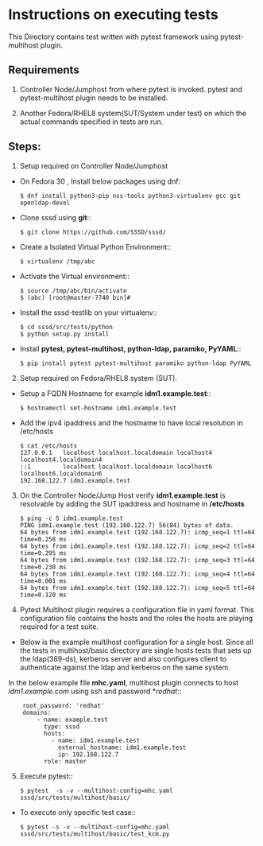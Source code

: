 # Instructions on executing tests

This Directory contains test written with pytest framework using pytest-multihost plugin.


## Requirements

1. Controller Node/Jumphost from where pytest is invoked. pytest and pytest-multihost plugin needs
to be installed.

2. Another Fedora/RHEL8 system(SUT/System under test) on which the actual commands specified in tests are run.

## Steps:

1. Setup required on Controller Node/Jumphost

* On Fedora 30 , Install below packages using dnf:

   ```$ dnf install python3-pip nss-tools python3-virtualenv gcc git openldap-devel```

* Clone sssd using **git**::

    ```$ git clone https://github.com/SSSD/sssd/```

* Create a Isolated Virtual Python Environment::

    ```$ virtualenv /tmp/abc```

* Activate the Virtual environment::

     ```
     $ source /tmp/abc/bin/activate
     $ (abc) [root@master-7740 bin]#
     ```

* Install the sssd-testlib on your virtualenv::

   ```
   $ cd sssd/src/tests/python
   $ python setup.py install
   ```
* Install **pytest, pytest-multihost, python-ldap, paramiko, PyYAML**::

  ```$ pip install pytest pytest-multihost paramiko python-ldap PyYAML```

2. Setup required on Fedora/RHEL8 system (SUT).

*  Setup a FQDN Hostname for example **idm1.example.test**::

   ```
   $ hostnamectl set-hostname idm1.example.test
   ```

*  Add the ipv4 ipaddress and the hostname to have local resolution in /etc/hosts

   ```
   $ cat /etc/hosts
   127.0.0.1   localhost localhost.localdomain localhost4 localhost4.localdomain4
   ::1         localhost localhost.localdomain localhost6 localhost6.localdomain6
   192.168.122.7 idm1.example.test
   ```

3. On the Controller Node/Jump Host verify **idm1.example.test** is resolvable by
adding the SUT ipaddress and hostname in **/etc/hosts**

   ```
   $ ping -c 5 idm1.example.test
   PING idm1.example.test (192.168.122.7) 56(84) bytes of data.
   64 bytes from idm1.example.test (192.168.122.7): icmp_seq=1 ttl=64 time=0.258 ms
   64 bytes from idm1.example.test (192.168.122.7): icmp_seq=2 ttl=64 time=0.295 ms
   64 bytes from idm1.example.test (192.168.122.7): icmp_seq=3 ttl=64 time=0.230 ms
   64 bytes from idm1.example.test (192.168.122.7): icmp_seq=4 ttl=64 time=0.081 ms
   64 bytes from idm1.example.test (192.168.122.7): icmp_seq=5 ttl=64 time=0.120 ms
   ```


4.  Pytest Multihost plugin requires a configuration file in yaml format.
This configuration file contains the hosts and the roles the hosts are
playing required for a test suite.

* Below is the example multihost configuration for a single host. Since
all the tests in multihost/basic directory are single hosts tests that sets
up the ldap(389-ds), kerberos server and also configures client to authenticate against
the ldap and kerberos on the same system.

In the below example file **mhc.yaml**, multihost plugin connects to host *idm1.example.com*
using ssh and password **redhat*\::

```
    root_password: 'redhat'
    domains:
        - name: example.test
          type: sssd
          hosts:
            - name: idm1.example.test
              external_hostname: idm1.example.test
              ip: 192.168.122.7
	      role: master
```

5. Execute pytest::

   ```$ pytest  -s -v --multihost-config=mhc.yaml sssd/src/tests/multihost/basic/```

* To execute only specific test case::

   ```$ pytest -s -v --multihost-config=mhc.yaml sssd/src/tests/multihost/basic/test_kcm.py```

